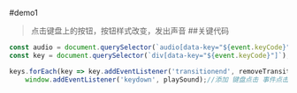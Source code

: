 #demo1
>点击键盘上的按钮，按钮样式改变，发出声音
##关键代码
```js
const audio = document.querySelector(`audio[data-key="${event.keyCode}"]`);
const key = document.querySelector(`div[data-key="${event.keyCode}"]`);
```
```js
keys.forEach(key => key.addEventListener('transitionend', removeTransition));// 添加 transition 事件监听
    window.addEventListener('keydown', playSound);//添加 键盘点击 事件点击监听
```
